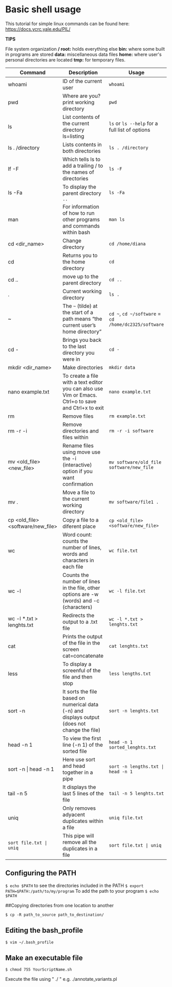 # Basic shell usage

This tutorial for simple linux commands can be found here: https://docs.ycrc.yale.edu/PIL/

**TIPS**

File system organization 
**/ root:** holds everything else
**bin:** where some built in programs are stored
**data:** miscellaneous data files
**home:** where user's personal directories are located
**tmp:** for temporary files.

Command | Description | Usage
--------|-------------|-------
whoami | ID of the current user | `whoami`
pwd | Where are you? print working directory | `pwd`
ls | List contents of the current directory ls=listing | `ls` or `ls --help` for a full list of options
ls . /directory | Lists contents in both directories | `ls . /directory`
lf -F | Which tells ls to add a trailing / to the names of directories | `ls -F`
ls -Fa | To display the parent directory `..` | `ls -Fa`
man <command> | For information of how to run other programs and commands within bash | `man ls`
cd <dir_name> | Change directory | `cd /home/diana`
cd | Returns you to the home directory | `cd`
cd .. | move up to the parent directory | `cd ..`
. | Current working directory | `ls .`|
~ | The `~` (tilde) at the start of a path means “the current user’s home directory” | `cd ~`, `cd ~/software` = `cd /home/dc2325/software`
cd - | Brings you back to the last directory you were in | `cd -`
mkdir <dir_name> | Make directories | `mkdir data`
nano example.txt | To create a file with a text editor you can also use Vim or Emacs. Ctrl+o to save and Ctrl+x to exit | `nano example.txt`
rm <file> | Remove files | `rm example.txt`
rm -r -i | Remove directories and files within | `rm -r -i software`
mv <old_file> <new_file> | Rename files using move use the -i (interactive) option if you want confirmation  |`mv software/old_file software/new_file`
mv <file1> . | Move a file to the current working directory | `mv software/file1 .`
cp <old_file> <software/new_file> | Copy a file to a diferent place | `cp <old_file> <software/new_file>`
wc <file> | Word count: counts the number of lines, words and characters in each file | `wc file.txt`
wc -l <file> | Counts the number of lines in the file, other options are -w (words) and -c (characters) | `wc -l file.txt`
wc -l *.txt > lenghts.txt | Redirects the output to a .txt file | `wc -l *.txt > lenghts.txt `
cat <file> | Prints the output of the file in the screen cat=concatenate | `cat lenghts.txt`
less <file> | To display a screenful of the file and then stop | `less lengths.txt`
sort -n <file> | It sorts the file based on numerical data (-n) and displays output (does not change the file) | `sort -n lenghts.txt `
head -n 1 <file> | To view the first line (-n 1) of the sorted file | `head -n 1 sorted_lenghts.txt`
sort -n <file> \| head -n 1 | Here use sort and head together in a pipe | `sort -n lengths.txt \| head -n 1`
tail -n 5 <file> | It displays the last 5 lines of the file | `tail -n 5 lenghts.txt`
uniq <file> | Only removes adyacent duplicates within a file | `uniq file.txt`
`sort file.txt \| uniq` | This pipe will remove all the duplicates in a file | `sort file.txt \| uniq`









## Configuring the PATH

`$ echo $PATH` to see the directories included in the PATH
`$ export PATH=$PATH:/path/to/my/program` To add the path to your program
`$ echo $PATH`

##Copying directories from one location to another

`$ cp -R path_to_source path_to_destination/`

## Editing the bash_profile

`$ vim ~/.bash_profile`

## Make an executable file

`$ chmod 755 YourScriptName.sh`

Execute the file using " ./ " e.g. ./annotate_variants.pl



